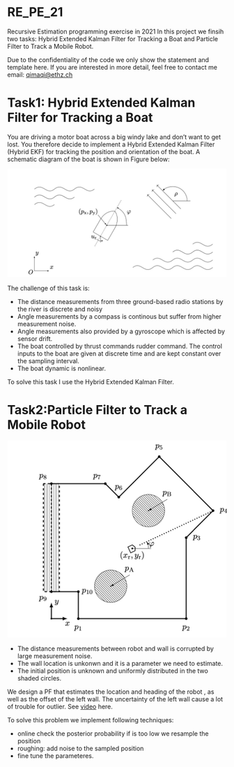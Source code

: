 # RE_PE_21
Recursive Estimation programming exercise in 2021
In this project we finsih two tasks: Hybrid Extended Kalman Filter for Tracking a Boat and Particle Filter to Track a Mobile Robot.

Due to the confidentiality of the code we only show the statement and template here. If you are interested in more detail, feel free to contact me email: qimaqi@ethz.ch

# Task1: Hybrid Extended Kalman Filter for Tracking a Boat
You are driving a motor boat across a big windy lake and don’t want to get lost. You therefore decide to implement a Hybrid Extended Kalman Filter (Hybrid EKF) for tracking the position and orientation of the boat. A schematic diagram of the boat is shown in Figure below:

<img src="asset/hybrid EKF.png" alt="drawing" width="800"/> 

The challenge of this task is:
- The distance measurements from three ground-based radio stations by the river is discrete and noisy
- Angle measurements by a compass is continous but suffer from higher measurement noise.
- Angle measurements also provided by a gyroscope which is affected by sensor drift.
- The boat controlled by thrust commands rudder command. The control inputs to the boat are given at discrete time and are kept constant over the sampling interval.
- The boat dynamic is nonlinear.

To solve this task I use the Hybrid Extended Kalman Filter.


# Task2:Particle Filter to Track a Mobile Robot
<img src="asset/particle filter.png" alt="drawing" width="800"/> 

- The distance measurements between robot and wall is corrupted by large measurement noise.
- The wall location is unkonwn and it is a parameter we need to estimate.
- The initial position is unknown and uniformly distributed in the two shaded circles.

We design a PF that estimates the location and heading of the robot , as well as the offset of the left wall. The uncertainty of the left wall cause a lot of trouble for outlier. See [video](https://www.youtube.com/playlist?list=PLJKXDihfl_-ehS11WOQZinK-DLrv1CPdk) here.

To solve this problem we implement following techniques:
- online check the posterior probability if is too low we resample the position
- roughing: add noise to the sampled position
- fine tune the parameteres.

